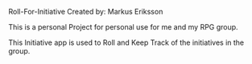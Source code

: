 Roll-For-Initiative
Created by: Markus Eriksson

This is a personal Project for personal use for me and my RPG group.

This Initiative app is used to Roll and Keep Track of the initiatives in the group.


